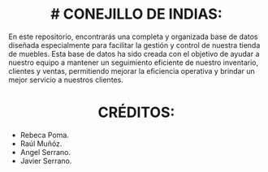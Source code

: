 <h1 align= center> # CONEJILLO DE INDIAS: </h1>

En este repositorio, encontrarás una completa y organizada base de datos diseñada especialmente para facilitar la gestión y control de nuestra tienda de muebles. Esta base de datos ha sido creada con el objetivo de ayudar a nuestro equipo a mantener un seguimiento eficiente de nuestro inventario, clientes y ventas, permitiendo mejorar la eficiencia operativa y brindar un mejor servicio a nuestros clientes.















<h1 align= center> CRÉDITOS: </h1>

<ul>
<li>Rebeca Poma.</li>
<li>Raúl Muñóz.</li>
<li>Angel Serrano.</li>
<li>Javier Serrano.</li>
</ul>
